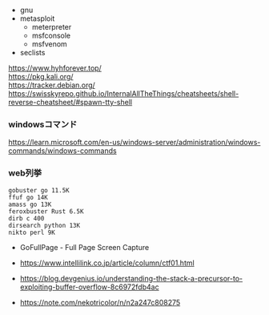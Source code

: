 - gnu
- metasploit
  - meterpreter
  - msfconsole
  - msfvenom
- seclists

https://www.hyhforever.top/  
https://pkg.kali.org/  
https://tracker.debian.org/  
https://swisskyrepo.github.io/InternalAllTheThings/cheatsheets/shell-reverse-cheatsheet/#spawn-tty-shell
### windowsコマンド
https://learn.microsoft.com/en-us/windows-server/administration/windows-commands/windows-commands
### web列挙
```
gobuster go 11.5K
ffuf go 14K
amass go 13K
feroxbuster Rust 6.5K
dirb c 400
dirsearch python 13K
nikto perl 9K
```
- GoFullPage - Full Page Screen Capture

- https://www.intellilink.co.jp/article/column/ctf01.html
- https://blog.devgenius.io/understanding-the-stack-a-precursor-to-exploiting-buffer-overflow-8c6972fdb4ac
- https://note.com/nekotricolor/n/n2a247c808275

